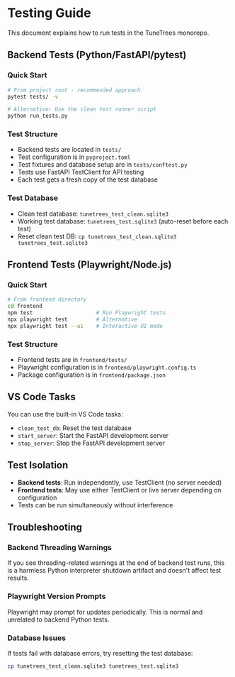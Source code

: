 # Testing Guide

This document explains how to run tests in the TuneTrees monorepo.

## Backend Tests (Python/FastAPI/pytest)

### Quick Start

```bash
# From project root - recommended approach
pytest tests/ -v

# Alternative: Use the clean test runner script
python run_tests.py
```

### Test Structure

- Backend tests are located in `tests/`
- Test configuration is in `pyproject.toml`
- Test fixtures and database setup are in `tests/conftest.py`
- Tests use FastAPI TestClient for API testing
- Each test gets a fresh copy of the test database

### Test Database

- Clean test database: `tunetrees_test_clean.sqlite3`
- Working test database: `tunetrees_test.sqlite3` (auto-reset before each test)
- Reset clean test DB: `cp tunetrees_test_clean.sqlite3 tunetrees_test.sqlite3`

## Frontend Tests (Playwright/Node.js)

### Quick Start

```bash
# From frontend directory
cd frontend
npm test                    # Run Playwright tests
npx playwright test         # Alternative
npx playwright test --ui    # Interactive UI mode
```

### Test Structure

- Frontend tests are in `frontend/tests/`
- Playwright configuration is in `frontend/playwright.config.ts`
- Package configuration is in `frontend/package.json`

## VS Code Tasks

You can use the built-in VS Code tasks:

- `clean_test_db`: Reset the test database
- `start_server`: Start the FastAPI development server
- `stop_server`: Stop the FastAPI development server

## Test Isolation

- **Backend tests**: Run independently, use TestClient (no server needed)
- **Frontend tests**: May use either TestClient or live server depending on configuration
- Tests can be run simultaneously without interference

## Troubleshooting

### Backend Threading Warnings

If you see threading-related warnings at the end of backend test runs, this is a harmless Python interpreter shutdown artifact and doesn't affect test results.

### Playwright Version Prompts

Playwright may prompt for updates periodically. This is normal and unrelated to backend Python tests.

### Database Issues

If tests fail with database errors, try resetting the test database:

```bash
cp tunetrees_test_clean.sqlite3 tunetrees_test.sqlite3
```
